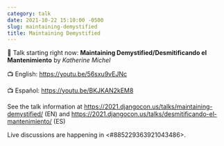 ```yaml
---
category: talk
date: 2021-10-22 15:10:00 -0500
slug: maintaining-demystified
title: Maintaining Demystified
---
```


:tada: Talk starting right now: **Maintaining Demystified/Desmitificando el Mantenimiento** by *Katherine Michel*

:tv: English: https://youtu.be/56sxu9vEJNc

:tv: Español: https://youtu.be/BKJKAN2kEM8

See the talk information at https://2021.djangocon.us/talks/maintaining-demystified/ (EN) and https://2021.djangocon.us/talks/desmitificando-el-mantenimiento/ (ES)

Live discussions are happening in <#885229363921043486>.
